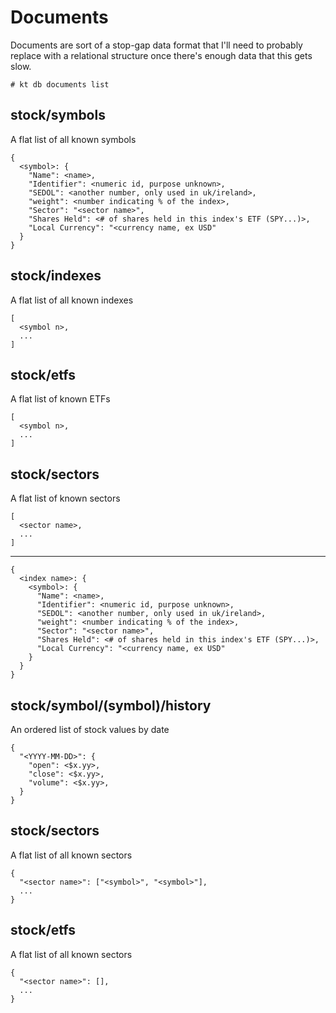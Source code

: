 # Documents
Documents are sort of a stop-gap data format that I'll need to probably replace with
a relational structure once there's enough data that this gets slow.

```
# kt db documents list
```


## stock/symbols

A flat list of all known symbols
```
{
  <symbol>: {
    "Name": <name>,
    "Identifier": <numeric id, purpose unknown>,
    "SEDOL": <another number, only used in uk/ireland>,
    "weight": <number indicating % of the index>,
    "Sector": "<sector name>",
    "Shares Held": <# of shares held in this index's ETF (SPY...)>,
    "Local Currency": "<currency name, ex USD"
  }
}
```


## stock/indexes
A flat list of all known indexes
```
[
  <symbol n>,
  ...
]
```

## stock/etfs
A flat list of known ETFs
```
[
  <symbol n>,
  ...
]
```

## stock/sectors
A flat list of known sectors
```
[
  <sector name>,
  ...
]
```

---

```
{
  <index name>: {
    <symbol>: {
      "Name": <name>,
      "Identifier": <numeric id, purpose unknown>,
      "SEDOL": <another number, only used in uk/ireland>,
      "weight": <number indicating % of the index>,
      "Sector": "<sector name>",
      "Shares Held": <# of shares held in this index's ETF (SPY...)>,
      "Local Currency": "<currency name, ex USD"
    }
  }
}
```


## stock/symbol/(symbol)/history

An ordered list of stock values by date
```
{
  "<YYYY-MM-DD>": {
    "open": <$x.yy>,
    "close": <$x.yy>,
    "volume": <$x.yy>,
  }
}
```


## stock/sectors

A flat list of all known sectors
```
{
  "<sector name>": ["<symbol>", "<symbol>"],
  ...
}
```

## stock/etfs
A flat list of all known sectors
```
{
  "<sector name>": [],
  ...
}
```
